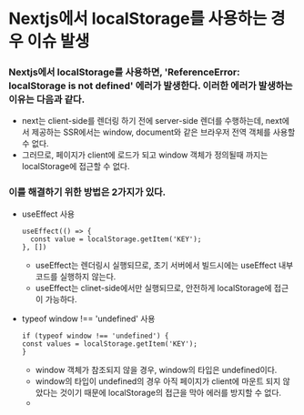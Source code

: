 # Nextjs에서 localStorage를 사용하는 경우 이슈 발생

### Nextjs에서 localStorage를 사용하면, 'ReferenceError: localStorage is not defined' 에러가 발생한다. 이러한 에러가 발생하는 이유는 다음과 같다.

- next는 client-side를 렌더링 하기 전에 server-side 렌더를 수행하는데, next에서 제공하는 SSR에서는 window, document와 같은 브라우저 전역 객체를 사용할 수 없다.
- 그러므로, 페이지가 client에 로드가 되고 window 객체가 정의될때 까지는 localStorage에 접근할 수 없다.

### 이를 해결하기 위한 방법은 2가지가 있다.

- useEffect 사용

  ```
  useEffect(() => {
    const value = localStorage.getItem('KEY');
  }, [])
  ```

  - useEffect는 렌더링시 실행되므로, 초기 서버에서 빌드시에는 useEffect 내부 코드를 실행하지 않는다.
  - useEffect는 clinet-side에서만 실행되므로, 안전하게 localStorage에 접근이 가능하다.

- typeof window !== 'undefined' 사용
  ```
  if (typeof window !== 'undefined') {
  const values = localStorage.getItem('KEY');
  }
  ```
  - window 객체가 참조되지 않을 경우, window의 타입은 undefined이다.
  - window의 타입이 undefined의 경우 아직 페이지가 client에 마운트 되지 않았다는 것이기 때문에 localStorage의 접근을 막아 에러를 방지할 수 없다.
  -
